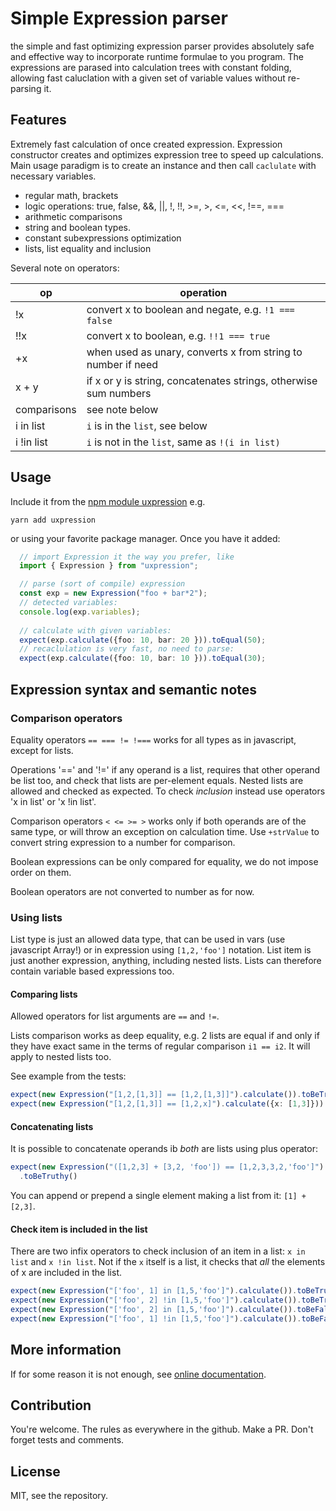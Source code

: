 # Simple Expression parser

the simple and fast optimizing expression parser provides absolutely safe and
effective way to incorporate runtime formulae to you program. The expressions
are parased into calculation trees with constant folding, allowing fast caluclation
with a given set of variable values without re-parsing it.

## Features

Extremely fast calculation of once created expression. Expression constructor creates
and optimizes expression tree to speed up calculations. Main usage paradigm is
to create an instance and then call `caclulate` with necessary variables.

- regular math, brackets
- logic operations: true, false, &&, ||, !, !!, >=, >, <=, <<, !==, ===
- arithmetic comparisons
- string and boolean types.
- constant subexpressions optimization
- lists, list equality and inclusion

Several note on operators:

|op |operation|
|---|---------|
| !x  | convert x to boolean and negate, e.g. `!1 === false` |
| !!x | convert x to boolean, e.g. `!!1 === true` |
| +x | when used as unary, converts x from string to number if need |
|x + y| if x or y is string, concatenates strings, otherwise sum numbers|
| comparisons | see note below |
| i in list | `i` is in the `list`, see below |
| i !in list | `i` is not in the `list`, same as `!(i in list)` |


## Usage

Include it from the [npm module uxpression](https://www.npmjs.com/package/uxpression)
e.g.

    yarn add uxpression

or using your favorite package manager. Once you have it added:

~~~typescript
  // import Expression it the way you prefer, like
  import { Expression } from "uxpression";

  // parse (sort of compile) expression
  const exp = new Expression("foo + bar*2");
  // detected variables:
  console.log(exp.variables);
  
  // calculate with given variables:
  expect(exp.calculate({foo: 10, bar: 20 })).toEqual(50);
  // recaclulation is very fast, no need to parse:
  expect(exp.calculate({foo: 10, bar: 10 })).toEqual(30);
~~~

## Expression syntax and semantic notes

### Comparison operators

Equality operators `== === != !===` works for all types as in javascript, except for lists.

Operations '==' and '!=' if any operand is a list, requires that other operand be  list too, 
and check that lists are per-element equals. Nested lists are allowed and checked as 
expected. To check _inclusion_ instead use operators 'x in list' or 'x !in list'.

Comparison operators `< <= >= >` works only if both operands are of the same type,
or will throw an exception on calculation time. Use `+strValue` to convert string expression to a number for comparison.

Boolean expressions can be only compared for equality, we do not impose order on them.

Boolean operators are not converted to number as for now.

### Using lists

List type is just an allowed data type, that can be used in vars (use javascript Array!) or in expression using `[1,2,'foo']` notation. List item is just another expression, anything, including nested lists. Lists can therefore contain variable based expressions too.

#### Comparing lists

Allowed operators for list arguments are `==` and `!=`.

Lists comparison works as deep equality, e.g. 2 lists are equal if and only if they have exact same in the terms of regular comparison `i1 == i2`. It will apply to nested lists too.

See example from the tests:
```typescript
expect(new Expression("[1,2,[1,3]] == [1,2,[1,3]]").calculate()).toBeTruthy();
expect(new Expression("[1,2,[1,3]] == [1,2,x]").calculate({x: [1,3]})).toBeTruthy();

```

#### Concatenating lists

It is possible to concatenate operands ib _both_ are lists using plus operator:

```typescript
expect(new Expression("([1,2,3] + [3,2, 'foo']) == [1,2,3,3,2,'foo']").calculate())
  .toBeTruthy()
```

You can append or prepend a single element making a list from it: `[1] + [2,3]`.

#### Check item is included in the list

There are two infix operators to check inclusion of an item in a list: `x in list` and `x !in list`.
Not if the `x` itself is a list, it checks that _all_ the elements of x are included in the list.

```typescript
expect(new Expression("['foo', 1] in [1,5,'foo']").calculate()).toBeTruthy();
expect(new Expression("['foo', 2] !in [1,5,'foo']").calculate()).toBeTruthy();
expect(new Expression("['foo', 2] in [1,5,'foo']").calculate()).toBeFalsy();
expect(new Expression("['foo', 1] !in [1,5,'foo']").calculate()).toBeFalsy();
```

## More information

If for some reason it is not enough, see [online documentation](https://kb.universablockchain.com/system/static/uxpression/index.html).

## Contribution

You're welcome. The rules as everywhere in the github. Make a PR. Don't forget tests and comments.

## License 

MIT, see the repository.
